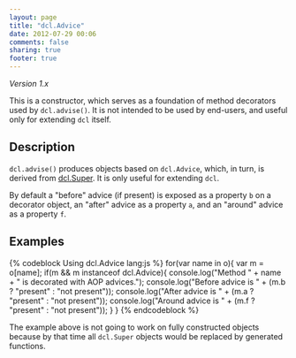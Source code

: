 ```yaml
---
layout: page
title: "dcl.Advice"
date: 2012-07-29 00:06
comments: false
sharing: true
footer: true
---
```


*Version 1.x*

This is a constructor, which serves as a foundation of method decorators used by `dcl.advise()`.
It is not intended to be used by end-users, and useful only for extending `dcl` itself.

## Description

`dcl.advise()` produces objects based on `dcl.Advice`, which, in turn, is derived from [dcl.Super](../mini_js/super).
It is only useful for extending `dcl`.

By default a "before" advice (if present) is exposed as a property `b` on a decorator object, an "after" advice as
a property `a`, and an "around" advice as a property `f`.

## Examples

{% codeblock Using dcl.Advice lang:js %}
for(var name in o){
  var m = o[name];
  if(m && m instanceof dcl.Advice){
    console.log("Method " + name + " is decorated with AOP advices.");
    console.log("Before advice is " + (m.b ? "present" : "not present"));
    console.log("After  advice is " + (m.a ? "present" : "not present"));
    console.log("Around advice is " + (m.f ? "present" : "not present"));
  }
}
{% endcodeblock %}

The example above is not going to work on fully constructed objects because by that time all `dcl.Super` objects
would be replaced by generated functions.
